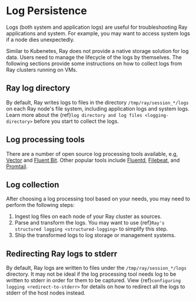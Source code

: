 # Log Persistence

Logs (both system and application logs) are useful for troubleshooting Ray applications and system. For example, you may want to access system logs if a node dies unexpectedly.

Similar to Kubenetes, Ray does not provide a native storage solution for log data. Users need to manage the lifecycle of the logs by themselves. The following sections provide some instructions on how to collect logs from Ray clusters running on VMs.

## Ray log directory
By default, Ray writes logs to files in the directory `/tmp/ray/session_*/logs` on each Ray node's file system, including application logs and system logs. Learn more about the {ref}`log directory and log files <logging-directory>` before you start to collect the logs.


## Log processing tools

There are a number of open source log processing tools available, e.g, [Vector][Vector] and [Fluent Bit][FluentBit].
Other popular tools include [Fluentd][Fluentd], [Filebeat][Filebeat], and [Promtail][Promtail].

[Vector]: https://vector.dev/
[FluentBit]: https://docs.fluentbit.io/manual
[Filebeat]: https://www.elastic.co/guide/en/beats/filebeat/7.17/index.html
[Fluentd]: https://docs.fluentd.org/
[Promtail]: https://grafana.com/docs/loki/latest/clients/promtail/

## Log collection

After choosing a log processing tool based on your needs, you may need to perform the following steps:

1. Ingest log files on each node of your Ray cluster as sources.
2. Parse and transform the logs. You may want to use {ref}`Ray's structured logging <structured-logging>` to simplify this step.
3. Ship the transformed logs to log storage or management systems.


## Redirecting Ray logs to stderr
By default, Ray logs are written to files under the ``/tmp/ray/session_*/logs`` directory. It may not be ideal if the log processing tool needs log to be written to stderr in order for them to be captured. View {ref}`configuring logging <redirect-to-stderr>` for details on how to redirect all the logs to stderr of the host nodes instead.
